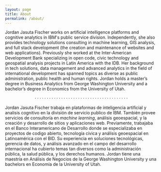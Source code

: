 ```yaml
---
layout: page
title: About
permalink: /about/
---
```


Jordan Jasuta Fischer works on artificial intelligence platforms and cognitive analytics in IBM's public service division. Independently, she also provides technology solutions consulting in machine learning, GIS analysis, and full stack development (the creation and maintenance of websites and web applications). Previously she worked at the Inter-American Development Bank specializing in open code, civic technology and geospatial analysis projects in Latin America with the IDB. Her background in tech solutions, data management and advanced analytics in the field of international development has spanned topics as diverse as public administration, public health and human rights. Jordan holds a master’s degree in Business Analytics from George Washington University and a bachelor’s degree in Economics from the University of Utah.  

<p style="text-align: center;">
&middot;  &middot;  &middot;  &middot;  &middot;  &middot;  &middot;  &middot;  &middot;  &middot;  &middot;  &middot;  &middot;  &middot;  &middot;  &middot;  &middot;  &middot;  &middot;  &middot;  &middot;  &middot;  &middot;  &middot;  &middot;  &middot;  &middot;  &middot;  &middot;  &middot;  &middot;  &middot;  &middot;  &middot;  &middot;  &middot;  &middot;  &middot;  &middot;  </p>

Jordan Jasuta Fischer trabaja en plataformas de inteligencia artificial y analisis cognitivo en la división de servicio publico de IBM. También provee servicios de consultoría en _machine learning_, análisis geoespacial, y la creación y desarrollo de sitios y aplicaciones web. Previamente, trabajaba en el Banco Interamericano de Desarrollo donde se especializaba en proyectos de codigo abierto, tecnología cívica y análisis geoespacial en Latinoamérica con el BID. Su experiencia en soluciones tecnológicas, gerencia de datos, y análisis avanzado en el campo del desarrollo internacional ha cubierto temas tan diversos como la administración pública, la salud pública, y los derechos humanos. Jordan tiene una maestría en Análisis de Negocios de la George Washington University y una bachelors en Economía de la University of Utah. 